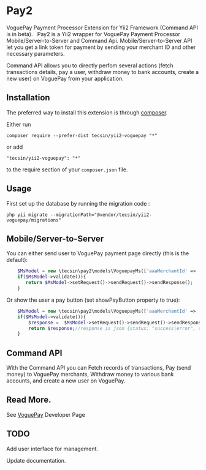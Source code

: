Pay2
====
VoguePay Payment Processor Extension for Yii2 Framework (Command API is in beta).
 
Pay2 is a Yii2 wrapper for VoguePay Payment Processor Mobile/Server-to-Server and Command Api. Mobile/Server-to-Server API let you get a link token for payment by sending your merchant ID and other necessary parameters. 

Command API allows you to directly perfom several actions (fetch transactions details, pay a user, withdraw money to bank accounts, create a new user) on VoguePay from your application.

Installation
------------

The preferred way to install this extension is through [composer](http://getcomposer.org/download/).

Either run

```
composer require --prefer-dist tecsin/yii2-voguepay "*"
```

or add

```
"tecsin/yii2-voguepay": "*"
```

to the require section of your `composer.json` file.


Usage
-----

First set up the database by running the migration code :

```
php yii migrate --migrationPath="@vendor/tecsin/yii2-voguepay/migrations"
```

Mobile/Server-to-Server
-----

You can either send user to VoguePay payment page directly (this is the default):

```php
    $MsModel = new \tecsin\pay2\models\VoguepayMs(['aaaMerchantId' => '11111', 'mmmMemo' => 'one sparklyn yellow wedding dress', 'tttTotalCost' => '200310', 'rrrMerchantRef' => time().mt_rand(0,999999999)]);
    if($MsModel->validate()){
       return $MsModel->setRequest()->sendRequest()->sendResponse();
    } 
```

Or show the user a pay button (set showPayButton property to true):

```php
    $MsModel = new \tecsin\pay2\models\VoguepayMs(['aaaMerchantId' => '11111', 'mmmMemo' => 'one sparklyn yellow wedding dress', 'tttTotalCost' => '200310', 'rrrMerchantRef' => time().mt_rand(0,999999999), 'showPayButton' => true]);
    if($MsModel->validate()){
        $response =  $MsModel->setRequest()->sendRequest()->sendResponse();
        return $response;//response is json {status: "success|error", success|error : { message: "https://www.voguepay.com/payment-url|errorMesssge"}}
    } 
```

Command API
-----

With the Command API you can Fetch records of transactions, Pay (send money) to VoguePay merchants, Withdraw money to various bank accounts, and create a new user on VoguePay.

## Read More.
 
See [VoguePay](https://voguepay.com/developers) Developer Page

TODO
-----

Add user interface for management.

Update documentation. 
